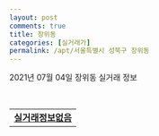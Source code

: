 ```yaml
---
layout: post
comments: true
title: 장위동
categories: [실거래가]
permalink: /apt/서울특별시 성북구 장위동
---
```


2021년 07월 04일 장위동 실거래 정보

<script type="text/javascript">
  google.charts.load('current', {'packages':['corechart']});
  google.charts.setOnLoadCallback(drawChart);

  function drawChart() {
    var data = google.visualization.arrayToDataTable([['거래일', '매매', '전월세', '전매'], ['20-07', 11, 31, 9], ['20-08', 10, 37, 4], ['20-09', 11, 37, 2], ['20-10', 5, 40, 4], ['20-11', 9, 56, 4], ['20-12', 10, 63, 11], ['21-01', 13, 63, 1], ['21-02', 13, 133, 1], ['21-03', 11, 67, 1], ['21-04', 5, 75, 0], ['21-05', 8, 36, 0], ['21-06', 6, 29, 0]]);

    var options = {
      title: '최근 유형별 거래량 추이',
      legend: { position: 'bottom' }
    };

    var chart = new google.visualization.LineChart(document.getElementById('columnchart_material'));
    chart.draw(data, (options));
  }
</script>

<div id="columnchart_material" style="width: 95%; margin-left: -35px; display: block"></div>
<br>
<table>
  <tr>
    <td colspan="4" style="font-weight: bold;"><a href="https://search.naver.com/search.naver?query=장위동 실거래정보없음">실거래정보없음</a></td>
  </tr>
    
</table>
    